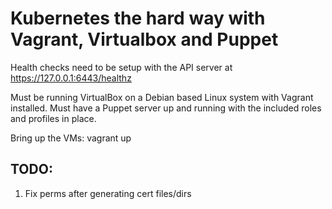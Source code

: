 # Kubernetes the hard way with Vagrant, Virtualbox and Puppet

Health checks need to be setup with the API server at https://127.0.0.1:6443/healthz

Must be running VirtualBox on a Debian based Linux system with Vagrant installed.
Must have a Puppet server up and running with the included roles and profiles in place.

Bring up the VMs:
vagrant up

## TODO:
1. Fix perms after generating cert files/dirs